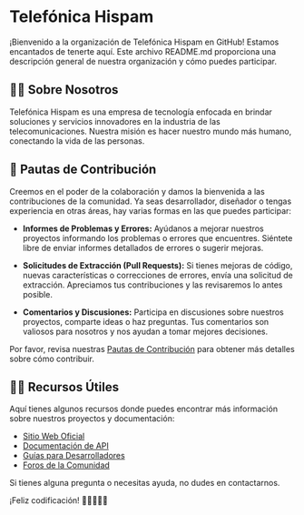 # Telefónica Hispam

¡Bienvenido a la organización de Telefónica Hispam en GitHub! Estamos encantados de tenerte aquí. Este archivo README.md proporciona una descripción general de nuestra organización y cómo puedes participar.

## 🙋‍♀️ Sobre Nosotros

Telefónica Hispam es una empresa de tecnología enfocada en brindar soluciones y servicios innovadores en la industria de las telecomunicaciones. Nuestra misión es hacer nuestro mundo más humano, conectando la vida de las personas.

## 🌈 Pautas de Contribución

Creemos en el poder de la colaboración y damos la bienvenida a las contribuciones de la comunidad. Ya seas desarrollador, diseñador o tengas experiencia en otras áreas, hay varias formas en las que puedes participar:

- **Informes de Problemas y Errores:** Ayúdanos a mejorar nuestros proyectos informando los problemas o errores que encuentres. Siéntete libre de enviar informes detallados de errores o sugerir mejoras.

- **Solicitudes de Extracción (Pull Requests):** Si tienes mejoras de código, nuevas características o correcciones de errores, envía una solicitud de extracción. Apreciamos tus contribuciones y las revisaremos lo antes posible.

- **Comentarios y Discusiones:** Participa en discusiones sobre nuestros proyectos, comparte ideas o haz preguntas. Tus comentarios son valiosos para nosotros y nos ayudan a tomar mejores decisiones.

Por favor, revisa nuestras [Pautas de Contribución](CONTRIBUTING.md) para obtener más detalles sobre cómo contribuir.

## 👩‍💻 Recursos Útiles

Aquí tienes algunos recursos donde puedes encontrar más información sobre nuestros proyectos y documentación:

- [Sitio Web Oficial](https://www.telefonica.com/)
- [Documentación de API](https://docs.telefonica-hispam.com/)
- [Guías para Desarrolladores](https://github.com/telefonica-hispam/guides)
- [Foros de la Comunidad](https://github.com/telefonica-hispam/community-forums)

Si tienes alguna pregunta o necesitas ayuda, no dudes en contactarnos.

¡Feliz codificación! 👩‍💻🚀👨‍💻

